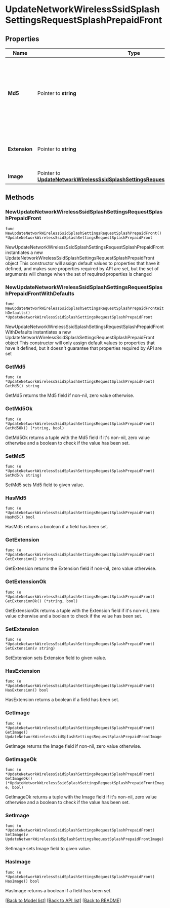 # UpdateNetworkWirelessSsidSplashSettingsRequestSplashPrepaidFront

## Properties

Name | Type | Description | Notes
------------ | ------------- | ------------- | -------------
**Md5** | Pointer to **string** | The MD5 value of the prepaid front image file. Setting this to null will remove the prepaid front from the splash page. | [optional] 
**Extension** | Pointer to **string** | The extension of the prepaid front image file. | [optional] 
**Image** | Pointer to [**UpdateNetworkWirelessSsidSplashSettingsRequestSplashPrepaidFrontImage**](UpdateNetworkWirelessSsidSplashSettingsRequestSplashPrepaidFrontImage.md) |  | [optional] 

## Methods

### NewUpdateNetworkWirelessSsidSplashSettingsRequestSplashPrepaidFront

`func NewUpdateNetworkWirelessSsidSplashSettingsRequestSplashPrepaidFront() *UpdateNetworkWirelessSsidSplashSettingsRequestSplashPrepaidFront`

NewUpdateNetworkWirelessSsidSplashSettingsRequestSplashPrepaidFront instantiates a new UpdateNetworkWirelessSsidSplashSettingsRequestSplashPrepaidFront object
This constructor will assign default values to properties that have it defined,
and makes sure properties required by API are set, but the set of arguments
will change when the set of required properties is changed

### NewUpdateNetworkWirelessSsidSplashSettingsRequestSplashPrepaidFrontWithDefaults

`func NewUpdateNetworkWirelessSsidSplashSettingsRequestSplashPrepaidFrontWithDefaults() *UpdateNetworkWirelessSsidSplashSettingsRequestSplashPrepaidFront`

NewUpdateNetworkWirelessSsidSplashSettingsRequestSplashPrepaidFrontWithDefaults instantiates a new UpdateNetworkWirelessSsidSplashSettingsRequestSplashPrepaidFront object
This constructor will only assign default values to properties that have it defined,
but it doesn't guarantee that properties required by API are set

### GetMd5

`func (o *UpdateNetworkWirelessSsidSplashSettingsRequestSplashPrepaidFront) GetMd5() string`

GetMd5 returns the Md5 field if non-nil, zero value otherwise.

### GetMd5Ok

`func (o *UpdateNetworkWirelessSsidSplashSettingsRequestSplashPrepaidFront) GetMd5Ok() (*string, bool)`

GetMd5Ok returns a tuple with the Md5 field if it's non-nil, zero value otherwise
and a boolean to check if the value has been set.

### SetMd5

`func (o *UpdateNetworkWirelessSsidSplashSettingsRequestSplashPrepaidFront) SetMd5(v string)`

SetMd5 sets Md5 field to given value.

### HasMd5

`func (o *UpdateNetworkWirelessSsidSplashSettingsRequestSplashPrepaidFront) HasMd5() bool`

HasMd5 returns a boolean if a field has been set.

### GetExtension

`func (o *UpdateNetworkWirelessSsidSplashSettingsRequestSplashPrepaidFront) GetExtension() string`

GetExtension returns the Extension field if non-nil, zero value otherwise.

### GetExtensionOk

`func (o *UpdateNetworkWirelessSsidSplashSettingsRequestSplashPrepaidFront) GetExtensionOk() (*string, bool)`

GetExtensionOk returns a tuple with the Extension field if it's non-nil, zero value otherwise
and a boolean to check if the value has been set.

### SetExtension

`func (o *UpdateNetworkWirelessSsidSplashSettingsRequestSplashPrepaidFront) SetExtension(v string)`

SetExtension sets Extension field to given value.

### HasExtension

`func (o *UpdateNetworkWirelessSsidSplashSettingsRequestSplashPrepaidFront) HasExtension() bool`

HasExtension returns a boolean if a field has been set.

### GetImage

`func (o *UpdateNetworkWirelessSsidSplashSettingsRequestSplashPrepaidFront) GetImage() UpdateNetworkWirelessSsidSplashSettingsRequestSplashPrepaidFrontImage`

GetImage returns the Image field if non-nil, zero value otherwise.

### GetImageOk

`func (o *UpdateNetworkWirelessSsidSplashSettingsRequestSplashPrepaidFront) GetImageOk() (*UpdateNetworkWirelessSsidSplashSettingsRequestSplashPrepaidFrontImage, bool)`

GetImageOk returns a tuple with the Image field if it's non-nil, zero value otherwise
and a boolean to check if the value has been set.

### SetImage

`func (o *UpdateNetworkWirelessSsidSplashSettingsRequestSplashPrepaidFront) SetImage(v UpdateNetworkWirelessSsidSplashSettingsRequestSplashPrepaidFrontImage)`

SetImage sets Image field to given value.

### HasImage

`func (o *UpdateNetworkWirelessSsidSplashSettingsRequestSplashPrepaidFront) HasImage() bool`

HasImage returns a boolean if a field has been set.


[[Back to Model list]](../README.md#documentation-for-models) [[Back to API list]](../README.md#documentation-for-api-endpoints) [[Back to README]](../README.md)


